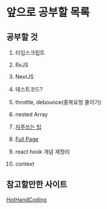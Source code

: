 # 앞으로 공부할 목록



## 공부할 것

1. 타입스크립트
2. RxJS
3. NextJS
4. 테스트코드?
5. throttle, debounce(중복요청 줄이기)
6. nested Array

7. [자주쓰는 팁](https://darrengwon.tistory.com/1016?category=858365)
8. [Full Page](https://darrengwon.tistory.com/708?category=858365)
9. react hook 개념 재정리
10. context



## 참고할만한 사이트

[HotHandCoding](https://darrengwon.tistory.com/category/%F0%9F%93%91%20Project/%F0%9F%91%A8%E2%80%8D%F0%9F%92%BB%20Project%20List)

